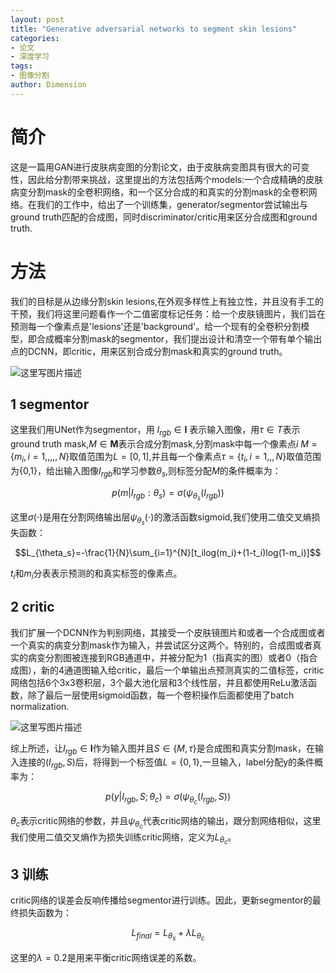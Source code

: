 ```yaml
---
layout: post
title: "Generative adversarial networks to segment skin lesions"
categories: 
- 论文
- 深度学习
tags: 
- 图像分割
author: Dimension
---
```


# 简介
这是一篇用GAN进行皮肤病变图的分割论文，由于皮肤病变图具有很大的可变性，因此给分割带来挑战，这里提出的方法包括两个models:一个合成精确的皮肤病变分割mask的全卷积网络，和一个区分合成的和真实的分割mask的全卷积网络。在我们的工作中，给出了一个训练集，generator/segmentor尝试输出与ground truth匹配的合成图，同时discriminator/critic用来区分合成图和ground truth.
# 方法
我们的目标是从边缘分割skin lesions,在外观多样性上有独立性，并且没有手工的干预，我们将这里问题看作一个二值密度标记任务：给一个皮肤镜图片，我们旨在预测每一个像素点是'lesions'还是'background'。给一个现有的全卷积分割模型，即合成概率分割mask的segmentor，我们提出设计和清空一个带有单个输出点的DCNN，即critic，用来区别合成分割mask和真实的ground truth。

![这里写图片描述]({{site.baseurl}}/assets/images/2018-8-27/3.png)

## 1 segmentor
这里我们用UNet作为segmentor，用 $I_{rgb}\in{\textbf{I}}$ 表示输入图像，用$\tau\in{T}$表示ground truth mask,$M\in{\textbf{M}}$表示合成分割mask,分割mask中每一个像素点$i$ $M=\{m_i,i=1,,,,,N\}$取值范围为$L=[0,1]$,并且每一个像素点$\tau=\{t_i,i=1,,,N\}$取值范围为{0,1}，给出输入图像$I_{rgb}$和学习参数$\theta_s$,则标签分配$M$的条件概率为：

$$p(m|I_{rgb}:\theta_s)=\sigma(\psi_{\theta_s}(I_{rgb}))$$

这里$\sigma(\cdot)$是用在分割网络输出层$\psi_{\theta_s}(\cdot)$的激活函数sigmoid,我们使用二值交叉熵损失函数：

$$L_{\theta_s}=-\frac{1}{N}\sum_{i=1}^{N}[t_ilog(m_i)+(1-t_i)log(1-m_i)]$$

$t_i$和$m_i$分表表示预测的和真实标签的像素点。
## 2 critic
我们扩展一个DCNN作为判别网络，其接受一个皮肤镜图片和或者一个合成图或者一个真实的病变分割mask作为输入，并尝试区分这两个。特别的，合成图或者真实的病变分割图被连接到RGB通道中，并被分配为1（指真实的图）或者0（指合成图），新的4通道图输入给critic，最后一个单输出点预测真实的二值标签，critic网络包括6个3x3卷积层，3个最大池化层和3个线性层，并且都使用ReLu激活函数，除了最后一层使用sigmoid函数，每一个卷积操作后面都使用了batch normalization.

![这里写图片描述]({{site.baseurl}}/assets/images/2018-8-27/4.png)

综上所述，让$I_{rgb}\in{\textbf{I}}$作为输入图并且$S\in\{M,\tau\}$是合成图和真实分割mask，在输入连接的$(I_{rgb} ,S)$后，将得到一个标签值$L=\{0,1\}$,一旦输入，label分配y的条件概率为：

$$p(y|I_{rgb},S;\theta_c)=\sigma(\psi_{\theta_c}(I_{rgb},S))$$

$\theta_c$表示critic网络的参数，并且$\psi_{\theta_c}$代表critic网络的输出，跟分割网络相似，这里我们使用二值交叉熵作为损失训练critic网络，定义为$L_{\theta_c}$。
## 3 训练
critic网络的误差会反响传播给segmentor进行训练。因此，更新segmentor的最终损失函数为：

$$L_{final}=L_{\theta_s}+ \lambda{L_{\theta_c}}$$

这里的$\lambda=0.2$是用来平衡critic网络误差的系数。